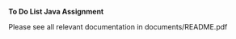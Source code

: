 <b> To Do List Java Assignment </b>

Please see all relevant documentation in <a link="documents/README.pdf">documents/README.pdf</a>

